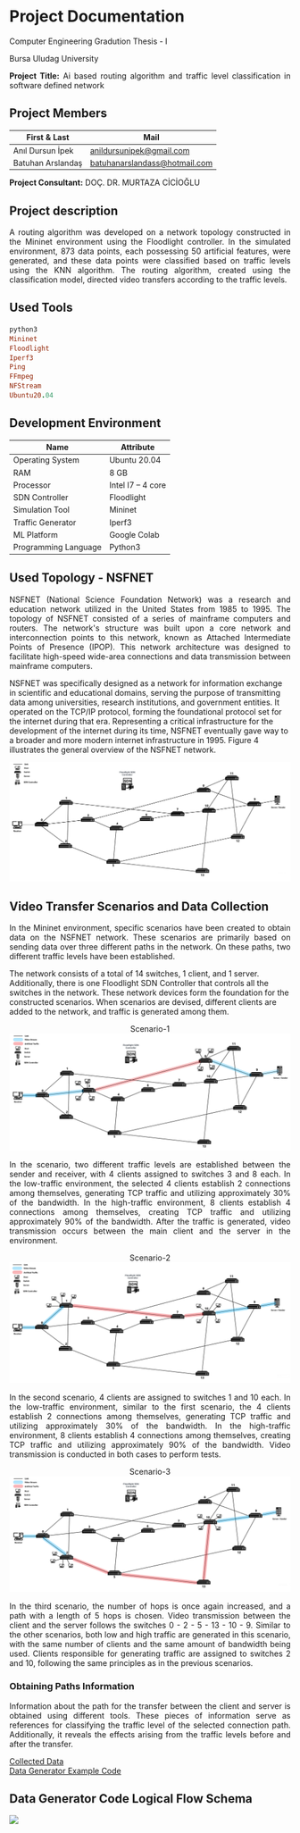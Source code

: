 # Project Documentation
<p>Computer Engineering Gradution Thesis - I</p>
<p>Bursa Uludag University</p>
<p style="text-align:justify"><b>Project Title:</b> Ai based routing algorithm and traffic level classification in software defined network

## Project Members
| First & Last | Mail |
| -------- | -------- | 
| Anıl Dursun İpek | anildursunipek@gmail.com| 
| Batuhan Arslandaş | batuhanarslandass@hotmail.com |

<p><b>Project Consultant:</b> DOÇ. DR. MURTAZA CİCİOĞLU</p>

## Project description
<p style="text-align:justify">A routing algorithm was developed on a network topology constructed in the Mininet environment using the Floodlight controller. In the simulated environment, 873 data points, each possessing 50 artificial features, were generated, and these data points were classified based on traffic levels using the KNN algorithm. The routing algorithm, created using the classification model, directed video transfers according to the traffic levels.</p>

## Used Tools
```ruby
python3
Mininet
Floodlight
Iperf3
Ping
FFmpeg
NFStream
Ubuntu20.04
```

## Development Environment

| Name | Attribute |
| -------- | -------- | 
| Operating System | Ubuntu 20.04 | 
| RAM | 8 GB | 
| Processor | Intel I7 – 4 core | 
| SDN Controller | Floodlight | 
| Simulation Tool | Mininet | 
| Traffic Generator | Iperf3 | 
| ML Platform | Google Colab | 
| Programming Language | Python3 | 


## Used Topology - NSFNET

<p style="text-align:justify">NSFNET (National Science Foundation Network) was a research and education network utilized in the United States from 1985 to 1995. The topology of NSFNET consisted of a series of mainframe computers and routers. The network's structure was built upon a core network and interconnection points to this network, known as Attached Intermediate Points of Presence (IPOP). This network architecture was designed to facilitate high-speed wide-area connections and data transmission between mainframe computers.

NSFNET was specifically designed as a network for information exchange in scientific and educational domains, serving the purpose of transmitting data among universities, research institutions, and government entities. It operated on the TCP/IP protocol, forming the foundational protocol set for the internet during that era. Representing a critical infrastructure for the development of the internet during its time, NSFNET eventually gave way to a broader and more modern internet infrastructure in 1995. Figure 4 illustrates the general overview of the NSFNET network.</p>
<div style="align:center"><img src="./assets/CDN Diagram-BASE-result.png"></img></div>


## Video Transfer Scenarios and Data Collection
<p style="text-align:justify">In the Mininet environment, specific scenarios have been created to obtain data on the NSFNET network. These scenarios are primarily based on sending data over three different paths in the network. On these paths, two different traffic levels have been established.

The network consists of a total of 14 switches, 1 client, and 1 server. Additionally, there is one Floodlight SDN Controller that controls all the switches in the network. These network devices form the foundation for the constructed scenarios. When scenarios are devised, different clients are added to the network, and traffic is generated among them.</p>
<div align="center">Scenario-1</div>
<div style="align:center"><img src="./assets/CDN Diagram-senaryo-1.png"></img></div>
<p style="text-align:justify">In the scenario, two different traffic levels are established between the sender and receiver, with 4 clients assigned to switches 3 and 8 each. In the low-traffic environment, the selected 4 clients establish 2 connections among themselves, generating TCP traffic and utilizing approximately 30% of the bandwidth. In the high-traffic environment, 8 clients establish 4 connections among themselves, creating TCP traffic and utilizing approximately 90% of the bandwidth. After the traffic is generated, video transmission occurs between the main client and the server in the environment.</p>
<div align="center">Scenario-2</div>
<div style="align:center"><img src="./assets/CDN Diagram-senaryo-2.png"></img></div>
<p style="text-align:justify">In the second scenario, 4 clients are assigned to switches 1 and 10 each. In the low-traffic environment, similar to the first scenario, the 4 clients establish 2 connections among themselves, generating TCP traffic and utilizing approximately 30% of the bandwidth. In the high-traffic environment, 8 clients establish 4 connections among themselves, creating TCP traffic and utilizing approximately 90% of the bandwidth. Video transmission is conducted in both cases to perform tests.</p>
<div align="center">Scenario-3</div>
<div style="align:center"><img src="./assets/CDN Diagram-senaryo-3.png"></img></div>
<p style="text-align:justify">In the third scenario, the number of hops is once again increased, and a path with a length of 5 hops is chosen. Video transmission between the client and the server follows the switches 0 - 2 - 5 - 13 - 10 - 9. Similar to the other scenarios, both low and high traffic are generated in this scenario, with the same number of clients and the same amount of bandwidth being used. Clients responsible for generating traffic are assigned to switches 2 and 10, following the same principles as in the previous scenarios.</p>

### Obtaining Paths Information
<p style="text-align:justify">Information about the path for the transfer between the client and server is obtained using different tools. These pieces of information serve as references for classifying the traffic level of the selected connection path. Additionally, it reveals the effects arising from the traffic levels before and after the transfer.</p>

<div><a href="https://github.com/anildursunipek/AI-based-Routing-and-Traffic-Classification-in-SDN/blob/main/experiment/video_stream_data_on_mininet.csv">Collected Data</a></div>
<div><a href="https://github.com/anildursunipek/AI-based-Routing-and-Traffic-Classification-in-SDN/blob/main/experiment/nsfnet_topology_scenario.py">Data Generator Example Code</a></div>

## Data Generator Code Logical Flow Schema
<div style="align:center"><img src="./assets/"></img></div>
